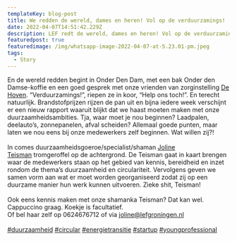 ```yaml
---
templateKey: blog-post
title: We redden de wereld, dames en heren! Vol op de verduurzamings!
date: 2022-04-07T14:51:42.229Z
description: LEF redt de wereld, dames en heren! Vol op de verduurzamings!
featuredpost: true
featuredimage: /img/whatsapp-image-2022-04-07-at-5.23.01-pm.jpeg
tags:
  - Story
---
```

En de wereld redden begint in Onder Den Dam, met een bak Onder den Damse-koffie en een goed gesprek met onze vrienden van zorginstelling [De Hoven](https://www.linkedin.com/company/dehoven/). “Verduurzamings!”, riepen ze in koor, “Help ons toch!”. En terecht natuurlijk. Brandstofprijzen rijzen de pan uit en bijna iedere week verschijnt er een nieuw rapport waaruit blijkt dat we haast moeten maken met onze duurzaamheidsambities. Tja, waar moet je nou beginnen? Laadpalen, deelauto’s, zonnepanelen, afval scheiden? Allemaal goede punten, maar laten we nou eens bij onze medewerkers zelf beginnen. Wat willen zij?! \
\
In comes duurzaamheidsgoeroe/specialist/shaman [Joline Teisman](https://www.linkedin.com/in/ACoAABbXSIwB7Ilgw5H2eMqKUzenJyk-fNURqKk) tromgeroffel op de achtergrond. De Teisman gaat in kaart brengen waar de medewerkers staan op het gebied van kennis, bereidheid en inzet rondom de thema’s duurzaamheid en circulariteit. Vervolgens geven we samen vorm aan wat er moet worden georganiseerd zodat zij op een duurzame manier hun werk kunnen uitvoeren. Zieke shit, Teisman! \
\
Ook eens kennis maken met onze shamanka Teisman? Dat kan wel. Cappuccino graag. Koekje is facultatief.\
Of bel haar zelf op 0624676712 of via [joline@lefgroningen.nl](mailto:joline@lefgroningen.nl)\
\
[\#duurzaamheid](https://www.linkedin.com/feed/hashtag/?keywords=duurzaamheid&highlightedUpdateUrns=urn%3Ali%3Aactivity%3A6917772413468381184) [\#circular](https://www.linkedin.com/feed/hashtag/?keywords=circular&highlightedUpdateUrns=urn%3Ali%3Aactivity%3A6917772413468381184) [\#energietransitie](https://www.linkedin.com/feed/hashtag/?keywords=energietransitie&highlightedUpdateUrns=urn%3Ali%3Aactivity%3A6917772413468381184) [\#startup](https://www.linkedin.com/feed/hashtag/?keywords=startup&highlightedUpdateUrns=urn%3Ali%3Aactivity%3A6917772413468381184) [\#youngprofessional](https://www.linkedin.com/feed/hashtag/?keywords=youngprofessional&highlightedUpdateUrns=urn%3Ali%3Aactivity%3A6917772413468381184)